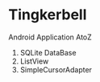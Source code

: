 Tingkerbell
===========

Android Application AtoZ

1. SQLite DataBase
2. ListView
3. SimpleCursorAdapter
